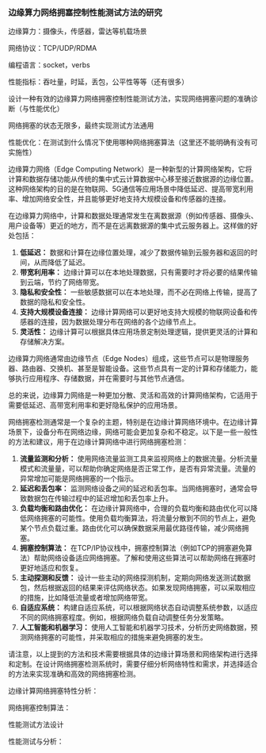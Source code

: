 ### 边缘算力网络拥塞控制性能测试方法的研究



边缘算力：摄像头，传感器，雷达等机载场景

网络协议：TCP/UDP/RDMA

编程语言：socket，verbs

性能指标：吞吐量，时延，丢包，公平性等等（还有很多）





设计一种有效的边缘算力网络拥塞控制性能测试方法，实现网络拥塞问题的准确诊断（与性能优化）

网络拥塞的状态无限多，最终实现测试方法通用

性能优化：在测试到什么情况下使用哪种网络拥塞算法（这里还不能明确有没有可实施性）





边缘算力网络（Edge Computing Network）是一种新型的计算网络架构，它将计算和数据存储功能从传统的集中式云计算数据中心移至接近数据源的边缘位置。这种网络架构的目的是在物联网、5G通信等应用场景中降低延迟、提高带宽利用率、增加网络安全性，并且能够更好地支持大规模设备和传感器的连接。



在边缘算力网络中，计算和数据处理通常发生在离数据源（例如传感器、摄像头、用户设备等）更近的地方，而不是在远离数据源的集中式云服务器上。这样做的好处包括：

1. **低延迟：** 数据和计算在边缘位置处理，减少了数据传输到云服务器和返回的时间，从而降低了延迟。
2. **带宽利用率：** 边缘计算可以在本地处理数据，只有需要时才将必要的结果传输到云端，节约了网络带宽。
3. **隐私和安全性：** 一些敏感数据可以在本地处理，而不必在网络上传输，提高了数据的隐私和安全性。
4. **支持大规模设备连接：** 边缘计算网络可以更好地支持大规模的物联网设备和传感器的连接，因为数据处理分布在网络的各个边缘节点上。
5. **灵活性：** 边缘计算可以根据具体应用场景定制处理逻辑，提供更灵活的计算和存储解决方案。

边缘算力网络通常由边缘节点（Edge Nodes）组成，这些节点可以是物理服务器、路由器、交换机、甚至是智能设备。这些节点具有一定的计算和存储能力，能够执行应用程序、存储数据，并在需要时与其他节点通信。

总的来说，边缘算力网络是一种更加分散、灵活和高效的计算网络架构，它适用于需要低延迟、高带宽利用率和更好隐私保护的应用场景。








网络拥塞检测通常是一个复杂的主题，特别是在边缘计算网络环境中。在边缘计算场景下，设备分布在网络边缘，网络可能会更加复杂和不稳定。以下是一些一般性的方法和建议，用于在边缘计算网络中进行网络拥塞检测：

1. **流量监测和分析：** 使用网络流量监测工具来监视网络上的数据流量。分析流量模式和流量量，可以帮助你确定网络是否正常工作，是否有异常流量。流量的异常增加可能是网络拥塞的一个指示。
2. **延迟和丢包率：** 监测网络设备之间的延迟和丢包率。当网络拥塞时，通常会导致数据包在传输过程中的延迟增加和丢包率上升。
3. **负载均衡和路由优化：** 在边缘计算网络中，合理的负载均衡和路由优化可以降低网络拥塞的可能性。使用负载均衡算法，将流量分散到不同的节点上，避免某个节点负载过重。路由优化可以确保数据采用最优路径传输，减少网络拥塞。
4. **拥塞控制算法：** 在TCP/IP协议栈中，拥塞控制算法（例如TCP的拥塞避免算法）帮助网络设备适应网络拥塞。了解和使用这些算法可以帮助网络在拥塞时更好地适应和恢复。
5. **主动探测和反馈：** 设计一些主动的网络探测机制，定期向网络发送测试数据包，然后根据返回的结果来评估网络状态。如果发现网络拥塞，可以采取相应的措施，比如降低流量或者增加网络带宽。
6. **自适应系统：** 构建自适应系统，可以根据网络状态自动调整系统参数，以适应不同的网络拥塞程度。例如，根据网络负载自动调整任务分发策略。
7. **人工智能和机器学习：** 使用人工智能和机器学习技术，分析历史网络数据，预测网络拥塞的可能性，并采取相应的措施来避免拥塞的发生。

请注意，以上提到的方法和技术需要根据具体的边缘计算场景和网络架构进行选择和定制。在设计网络拥塞检测系统时，需要仔细分析网络特性和需求，并选择适合的方法来实现准确和高效的网络拥塞检测。











边缘计算网络拥塞特性分析：

网络拥塞控制算法：

性能测试方法设计

性能测试与分析：

